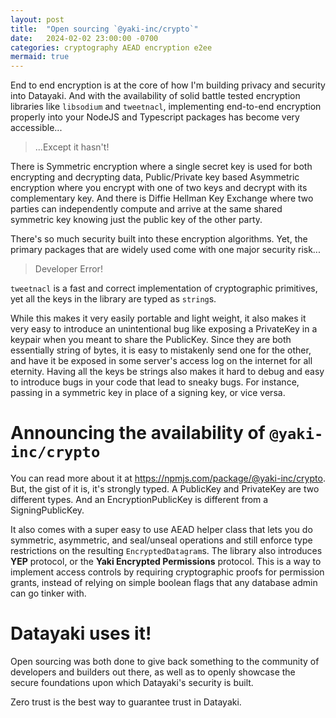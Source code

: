 ```yaml
---
layout: post
title:  "Open sourcing `@yaki-inc/crypto`"
date:   2024-02-02 23:00:00 -0700
categories: cryptography AEAD encryption e2ee
mermaid: true
---
```


End to end encryption is at the core of how I'm building privacy and security into Datayaki. And
with the availability of solid battle tested encryption libraries like `libsodium` and `tweetnacl`,
implementing end-to-end encryption properly into your NodeJS and Typescript packages has become very
accessible...

> ...Except it hasn't!

There is Symmetric encryption where a single secret key is used for both encrypting and decrypting
data, Public/Private key based Asymmetric encryption where you encrypt with one of two keys and
decrypt with its complementary key. And there is Diffie Hellman Key Exchange where two parties can
independently compute and arrive at the same shared symmetric key knowing just the public key of the
other party.

There's so much security built into these encryption algorithms. Yet, the primary packages that are
widely used come with one major security risk...

> Developer Error!

`tweetnacl` is a fast and correct implementation of cryptographic primitives, yet all the keys in
the library are typed as `string`s.

While this makes it very easily portable and light weight, it also makes it very easy to introduce
an unintentional bug like exposing a PrivateKey in a keypair when you meant to share the PublicKey.
Since they are both essentially string of bytes, it is easy to mistakenly send one for the other,
and have it be exposed in some server's access log on the internet for all eternity. Having all the
keys be strings also makes it hard to debug and easy to introduce bugs in your code that lead to
sneaky bugs. For instance, passing in a symmetric key in place of a signing key, or vice versa.

# Announcing the availability of `@yaki-inc/crypto`

You can read more about it at https://npmjs.com/package/@yaki-inc/crypto. But, the gist of it is,
it's strongly typed. A PublicKey and PrivateKey are two different types. And an EncryptionPublicKey
is different from a SigningPublicKey.

It also comes with a super easy to use AEAD helper class that lets you do symmetric, asymmetric, and
seal/unseal operations and still enforce type restrictions on the resulting `EncryptedDatagram`s.
The library also introduces **YEP** protocol, or the **Yaki Encrypted Permissions** protocol. This
is a way to implement access controls by requiring cryptographic proofs for permission grants,
instead of relying on simple boolean flags that any database admin can go tinker with.

# Datayaki uses it!

Open sourcing was both done to give back something to the community of developers and builders out
there, as well as to openly showcase the secure foundations upon which Datayaki's security is built.

Zero trust is the best way to guarantee trust in Datayaki.